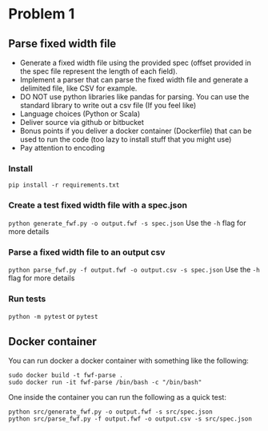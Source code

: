 # Problem 1

## Parse fixed width file

- Generate a fixed width file using the provided spec (offset provided in the spec file represent the length of each field).
- Implement a parser that can parse the fixed width file and generate a delimited file, like CSV for example.
- DO NOT use python libraries like pandas for parsing. You can use the standard library to write out a csv file (If you feel like)
- Language choices (Python or Scala)
- Deliver source via github or bitbucket
- Bonus points if you deliver a docker container (Dockerfile) that can be used to run the code (too lazy to install stuff that you might use)
- Pay attention to encoding

### Install
```pip install -r requirements.txt```

### Create a test fixed width file with a spec.json
```python generate_fwf.py -o output.fwf -s spec.json```
Use the `-h` flag for more details

### Parse a fixed width file to an output csv
```python parse_fwf.py -f output.fwf -o output.csv -s spec.json```
Use the `-h` flag for more details

### Run tests
```python -m pytest```
or
```pytest```

## Docker container
You can run docker a docker container with something like the following:
```
sudo docker build -t fwf-parse .
sudo docker run -it fwf-parse /bin/bash -c "/bin/bash"
```
One inside the container you can run the following as a quick test:
```
python src/generate_fwf.py -o output.fwf -s src/spec.json
python src/parse_fwf.py -f output.fwf -o output.csv -s src/spec.json
```
